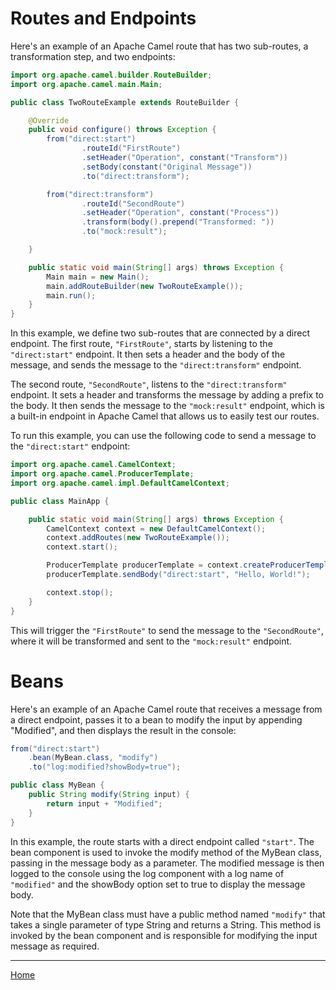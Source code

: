 # Routes and Endpoints
Here's an example of an Apache Camel route that has two sub-routes, a transformation step, and two endpoints:

``` java
import org.apache.camel.builder.RouteBuilder;
import org.apache.camel.main.Main;

public class TwoRouteExample extends RouteBuilder {

    @Override
    public void configure() throws Exception {
        from("direct:start")
                .routeId("FirstRoute")
                .setHeader("Operation", constant("Transform"))
                .setBody(constant("Original Message"))
                .to("direct:transform");

        from("direct:transform")
                .routeId("SecondRoute")
                .setHeader("Operation", constant("Process"))
                .transform(body().prepend("Transformed: "))
                .to("mock:result");

    }

    public static void main(String[] args) throws Exception {
        Main main = new Main();
        main.addRouteBuilder(new TwoRouteExample());
        main.run();
    }
}
```

In this example, we define two sub-routes that are connected by a direct endpoint. The first route, `"FirstRoute"`, starts by listening to the `"direct:start"` endpoint. It then sets a header and the body of the message, and sends the message to the `"direct:transform"` endpoint.

The second route, `"SecondRoute"`, listens to the `"direct:transform"` endpoint. It sets a header and transforms the message by adding a prefix to the body. It then sends the message to the `"mock:result"` endpoint, which is a built-in endpoint in Apache Camel that allows us to easily test our routes.

To run this example, you can use the following code to send a message to the `"direct:start"` endpoint:

``` java
import org.apache.camel.CamelContext;
import org.apache.camel.ProducerTemplate;
import org.apache.camel.impl.DefaultCamelContext;

public class MainApp {

    public static void main(String[] args) throws Exception {
        CamelContext context = new DefaultCamelContext();
        context.addRoutes(new TwoRouteExample());
        context.start();

        ProducerTemplate producerTemplate = context.createProducerTemplate();
        producerTemplate.sendBody("direct:start", "Hello, World!");

        context.stop();
    }
}
```

This will trigger the `"FirstRoute"` to send the message to the `"SecondRoute"`, where it will be transformed and sent to the `"mock:result"` endpoint.


# Beans
Here's an example of an Apache Camel route that receives a message from a direct endpoint, passes it to a bean to modify the input by appending "Modified", and then displays the result in the console:

``` java
from("direct:start")
    .bean(MyBean.class, "modify")
    .to("log:modified?showBody=true");

public class MyBean {
    public String modify(String input) {
        return input + "Modified";
    }
}
```

In this example, the route starts with a direct endpoint called `"start"`. The bean component is used to invoke the modify method of the MyBean class, passing in the message body as a parameter. The modified message is then logged to the console using the log component with a log name of `"modified"` and the showBody option set to true to display the message body.

Note that the MyBean class must have a public method named `"modify"` that takes a single parameter of type String and returns a String. This method is invoked by the bean component and is responsible for modifying the input message as required.


---
[Home](https://github.com/axelgafu/camel_example)